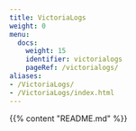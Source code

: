 ```yaml
---
title: VictoriaLogs
weight: 0
menu:
  docs:
    weight: 15
    identifier: victorialogs
    pageRef: /victorialogs/
aliases:
- /VictoriaLogs/
- /VictoriaLogs/index.html
---
```

{{% content "README.md" %}}
